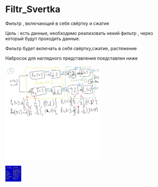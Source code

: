 # Filtr_Svertka
Фильтр , включающий  в себя свёртку и сжатие
<p>Цель : есть данные, необходимо реализовать некий фильтр , через который будут проходить данные.
<p>Фильтр будет включать в себя свёртку,сжатие, растяжение
<p> Набросок для наглядного представления поедставлен ниже
<p> <img src = "https://github.com/AAAvagyan/Filtr_Svertka/blob/main/filtr.jpg" , width = "300">
<p> <img src = "https://github.com/AAAvagyan/Filtr_Svertka/blob/main/filtr1.jpg" width="50" height="50">
